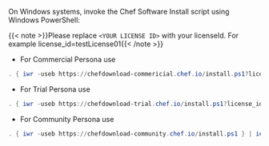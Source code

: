 On Windows systems, invoke the Chef Software Install script using
Windows PowerShell:

{{< note >}}Please replace `<YOUR LICENSE ID>` with your licenseId. For example license_id=testLicense01{{< /note >}}

- For Commercial Persona use

```powershell
. { iwr -useb https://chefdownload-commericial.chef.io/install.ps1?license_id=<YOUR LICENSE ID> } | iex; install
```

- For Trial Persona use

```powershell
. { iwr -useb https://chefdownload-trial.chef.io/install.ps1?license_id=<YOUR LICENSE ID> } | iex; install
```

- For Community Persona use

```powershell
. { iwr -useb https://chefdownload-community.chef.io/install.ps1 } | iex; install
```
